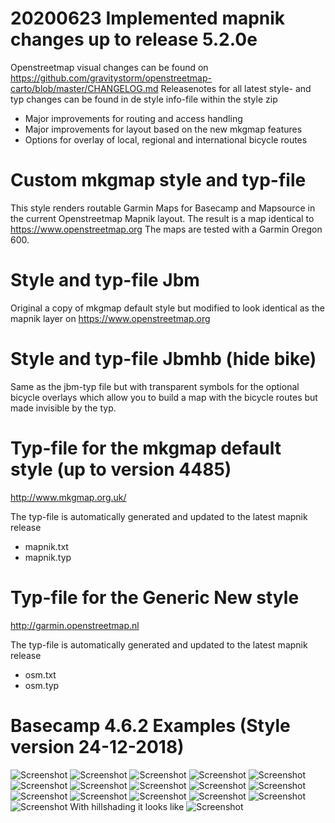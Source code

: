 # 20200623 Implemented mapnik changes up to release 5.2.0e
Openstreetmap visual changes can be found on https://github.com/gravitystorm/openstreetmap-carto/blob/master/CHANGELOG.md
Releasenotes for all latest style- and typ changes can be found in de style info-file within the style zip
- Major improvements for routing and access handling
- Major improvements for layout based on the new mkgmap features
- Options for overlay of local, regional and international bicycle routes

# Custom mkgmap style and typ-file 
This style renders routable Garmin Maps for Basecamp and Mapsource in the current Openstreetmap Mapnik layout. 
The result is a map identical to https://www.openstreetmap.org
The maps are tested with a Garmin Oregon 600. 

# Style and typ-file Jbm
Original a copy of mkgmap default style but modified to look identical as the mapnik layer on https://www.openstreetmap.org

# Style and typ-file Jbmhb (hide bike)
Same as the jbm-typ file but with transparent symbols for the optional bicycle overlays which allow you to build a map with the bicycle routes but made invisible by the typ.

# Typ-file for the mkgmap default style (up to version 4485)
http://www.mkgmap.org.uk/

The typ-file is automatically generated and updated to the latest mapnik release
- mapnik.txt
- mapnik.typ

# Typ-file for the Generic New style
http://garmin.openstreetmap.nl

The typ-file is automatically generated and updated to the latest mapnik release 
- osm.txt
- osm.typ

# Basecamp 4.6.2 Examples (Style version 24-12-2018)
![Screenshot](https://github.com/Jorisbo/Mkgmap-Mapnik-Style-Garmin/blob/master/Examples/Example%20area%201.png)
![Screenshot](https://github.com/Jorisbo/Mkgmap-Mapnik-Style-Garmin/blob/master/Examples/Example%20area%202.png)
![Screenshot](https://github.com/Jorisbo/Mkgmap-Mapnik-Style-Garmin/blob/master/Examples/Example%20area%203.png)
![Screenshot](https://github.com/Jorisbo/Mkgmap-Mapnik-Style-Garmin/blob/master/Examples/Example%20area%204.png)
![Screenshot](https://github.com/Jorisbo/Mkgmap-Mapnik-Style-Garmin/blob/master/Examples/Example%20area%205.png)
![Screenshot](https://github.com/Jorisbo/Mkgmap-Mapnik-Style-Garmin/blob/master/Examples/Example%20area%206.png)
![Screenshot](https://github.com/Jorisbo/Mkgmap-Mapnik-Style-Garmin/blob/master/Examples/Example%20area%207.png)
![Screenshot](https://github.com/Jorisbo/Mkgmap-Mapnik-Style-Garmin/blob/master/Examples/Example%20area%208.png)
![Screenshot](https://github.com/Jorisbo/Mkgmap-Mapnik-Style-Garmin/blob/master/Examples/Example%20area%209.png)
![Screenshot](https://github.com/Jorisbo/Mkgmap-Mapnik-Style-Garmin/blob/master/Examples/Example%20area%2010.png)
![Screenshot](https://github.com/Jorisbo/Mkgmap-Mapnik-Style-Garmin/blob/master/Examples/Example%20area%2011.png)
![Screenshot](https://github.com/Jorisbo/Mkgmap-Mapnik-Style-Garmin/blob/master/Examples/Example%20area%2012.png)
![Screenshot](https://github.com/Jorisbo/Mkgmap-Mapnik-Style-Garmin/blob/master/Examples/Example%20area%2013.png)
![Screenshot](https://github.com/Jorisbo/Mkgmap-Mapnik-Style-Garmin/blob/master/Examples/Example%20area%2014.png)
![Screenshot](https://github.com/Jorisbo/Mkgmap-Mapnik-Style-Garmin/blob/master/Examples/Example%20area%2015.png)
![Screenshot](https://github.com/Jorisbo/Mkgmap-Mapnik-Style-Garmin/blob/master/Examples/Example%20area%2016.png)
With hillshading it looks like
![Screenshot](https://github.com/Jorisbo/Mkgmap-Mapnik-Style-Garmin/blob/master/Examples/Example%20area%2017.png)

